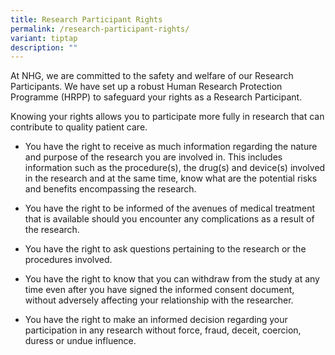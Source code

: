 ```yaml
---
title: Research Participant Rights
permalink: /research-participant-rights/
variant: tiptap
description: ""
---
```

<p>At NHG, we are committed to the safety and welfare of our Research Participants.
We have set up a robust Human Research Protection Programme (HRPP) to safeguard
your rights as a Research Participant.</p>
<p>Knowing your rights allows you to participate more fully in research that
can contribute to quality patient care.</p>
<ul data-tight="true" class="tight">
<li>
<p>You have the right to receive as much information regarding the nature
and purpose of the research you are involved in. This includes information
such as the procedure(s), the drug(s) and device(s) involved in the research
and at the same time, know what are the potential risks and benefits encompassing
the research.</p>
</li>
</ul>
<ul data-tight="true" class="tight">
<li>
<p>You have the right to be informed of the avenues of medical treatment
that is available should you encounter any complications as a result of
the research.</p>
</li>
</ul>
<ul data-tight="true" class="tight">
<li>
<p>You have the right to ask questions pertaining to the research or the
procedures involved.</p>
</li>
</ul>
<ul data-tight="true" class="tight">
<li>
<p>You have the right to know that you can withdraw from the study at any
time even after you have signed the informed consent document, without
adversely affecting your relationship with the researcher.</p>
</li>
</ul>
<ul data-tight="true" class="tight">
<li>
<p>You have the right to make an informed decision regarding your participation
in any research without force, fraud, deceit, coercion, duress or undue
influence.</p>
</li>
</ul>
<p>&nbsp;</p>
<p></p>